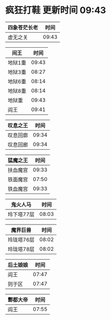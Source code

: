 # 疯狂打鞋 更新时间 09:43

| 四象苍茫长老   | 时间    |
|--------|-------|
| 虚无之关 | 09:43 |

| 间王   | 时间    |
|--------|-------|
| 地狱1重 | 09:43 |
| 地狱3重 | 08:27 |
| 地狱6重 | 08:14 |
| 地狱8重 | 08:14 |
| 地狱重 | 09:43 |
| 阎王 | 09:41 |

| 叹息之王   | 时间    |
|--------|-------|
| 叹息回廓 | 09:34 |
| 叹息回廊 | 09:34 |

| 猛魔之王   | 时间    |
|--------|-------|
| 扶血魔宫 | 09:33 |
| 铁面魔宫 | 07:50 |
| 铁血魔宫 | 09:33 |

| 鬼火人马   | 时间    |
|--------|-------|
| 玲下塔77层 | 08:03 |

| 魔界巨兽   | 时间    |
|--------|-------|
| 玲珑塔76层 | 08:02 |
| 玲珑塔78层 | 08:02 |

| 后土娘娘   | 时间    |
|--------|-------|
| 阎王 | 07:47 |
| 则于区 | 07:47 |

| 酆都大帝   | 时间    |
|--------|-------|
| 阎王 | 07:55 |